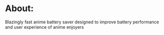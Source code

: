 # About: 
Blazingly fast anime battery saver designed to improve battery performance and user experience of anime enjoyers 
